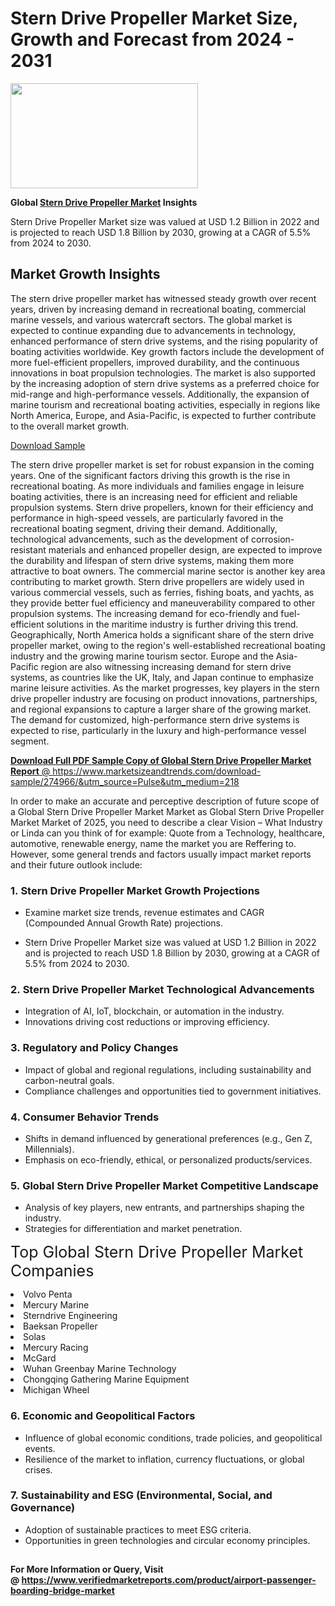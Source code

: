 <H1>Stern Drive Propeller Market Size, Growth and Forecast from 2024 - 2031</H1><img class="aligncenter size-medium wp-image-584254" src="https://thirdeyenews.in/wp-content/uploads/2024/09/Global-Market-Research-300x168.jpeg" alt="" width="300" height="168" /><p><strong>Global&nbsp;<a href="https://www.marketsizeandtrends.com/download-sample/274966/&amp;utm_source=Pulse&amp;utm_medium=218">Stern Drive Propeller Market</a> Insights</strong></p><p>Stern Drive Propeller Market size was valued at USD 1.2 Billion in 2022 and is projected to reach USD 1.8 Billion by 2030, growing at a CAGR of 5.5% from 2024 to 2030.</p><p><h2>Market Growth Insights</h2> <p>The stern drive propeller market has witnessed steady growth over recent years, driven by increasing demand in recreational boating, commercial marine vessels, and various watercraft sectors. The global market is expected to continue expanding due to advancements in technology, enhanced performance of stern drive systems, and the rising popularity of boating activities worldwide. Key growth factors include the development of more fuel-efficient propellers, improved durability, and the continuous innovations in boat propulsion technologies. The market is also supported by the increasing adoption of stern drive systems as a preferred choice for mid-range and high-performance vessels. Additionally, the expansion of marine tourism and recreational boating activities, especially in regions like North America, Europe, and Asia-Pacific, is expected to further contribute to the overall market growth.</p> <p><a href="#">Download Sample</a></p> <p>The stern drive propeller market is set for robust expansion in the coming years. One of the significant factors driving this growth is the rise in recreational boating. As more individuals and families engage in leisure boating activities, there is an increasing need for efficient and reliable propulsion systems. Stern drive propellers, known for their efficiency and performance in high-speed vessels, are particularly favored in the recreational boating segment, driving their demand. Additionally, technological advancements, such as the development of corrosion-resistant materials and enhanced propeller design, are expected to improve the durability and lifespan of stern drive systems, making them more attractive to boat owners. The commercial marine sector is another key area contributing to market growth. Stern drive propellers are widely used in various commercial vessels, such as ferries, fishing boats, and yachts, as they provide better fuel efficiency and maneuverability compared to other propulsion systems. The increasing demand for eco-friendly and fuel-efficient solutions in the maritime industry is further driving this trend. Geographically, North America holds a significant share of the stern drive propeller market, owing to the region's well-established recreational boating industry and the growing marine tourism sector. Europe and the Asia-Pacific region are also witnessing increasing demand for stern drive systems, as countries like the UK, Italy, and Japan continue to emphasize marine leisure activities. As the market progresses, key players in the stern drive propeller industry are focusing on product innovations, partnerships, and regional expansions to capture a larger share of the growing market. The demand for customized, high-performance stern drive systems is expected to rise, particularly in the luxury and high-performance vessel segment.</p> <p><a href="#"></p><p><span class=""><strong>Download Full PDF Sample Copy of Global Stern Drive Propeller Market Report</strong> @ <a href="https://www.marketsizeandtrends.com/download-sample/274966/&amp;utm_source=Pulse&amp;utm_medium=218" target="_blank">https://www.marketsizeandtrends.com/download-sample/274966/&amp;utm_source=Pulse&amp;utm_medium=218</a></span></p><p>In order to make an accurate and perceptive description of future scope of a Global&nbsp;Stern Drive Propeller Market Market as Global&nbsp;Stern Drive Propeller Market Market of 2025, you need to describe a clear Vision &ndash; What Industry or Linda can you think of for example: Quote from a Technology, healthcare, automotive, renewable energy, name the market you are Reffering to. However, some general trends and factors usually impact market reports and their future outlook include:</p><h3>1.&nbsp;<strong>Stern Drive Propeller Market Growth Projections</strong></h3><ul><li>Examine market size trends, revenue estimates and CAGR (Compounded Annual Growth Rate) projections.</li><li><p>Stern Drive Propeller Market size was valued at USD 1.2 Billion in 2022 and is projected to reach USD 1.8 Billion by 2030, growing at a CAGR of 5.5% from 2024 to 2030.</p></li></ul><h3>2.&nbsp;<strong>Stern Drive Propeller Market Technological Advancements</strong></h3><ul><li>Integration of AI, IoT, blockchain, or automation in the industry.</li><li>Innovations driving cost reductions or improving efficiency.</li></ul><h3>3.&nbsp;<strong>Regulatory and Policy Changes</strong></h3><ul><li>Impact of global and regional regulations, including sustainability and carbon-neutral goals.</li><li>Compliance challenges and opportunities tied to government initiatives.</li></ul><h3>4.&nbsp;<strong>Consumer Behavior Trends</strong></h3><ul><li>Shifts in demand influenced by generational preferences (e.g., Gen Z, Millennials).</li><li>Emphasis on eco-friendly, ethical, or personalized products/services.</li></ul><h3>5.&nbsp;<strong>Global Stern Drive Propeller Market Competitive Landscape</strong></h3><ul><li>Analysis of key players, new entrants, and partnerships shaping the industry.</li><li>Strategies for differentiation and market penetration.</li></ul><p data-pm-slice="1 1 []"><span style="color: inherit; font-family: inherit; font-size: 25px;">Top Global Stern Drive Propeller Market Companies</span></p><div class="" data-test-id=""><p><li>Volvo Penta</li><li> Mercury Marine</li><li> Sterndrive Engineering</li><li> Baeksan Propeller</li><li> Solas</li><li> Mercury Racing</li><li> McGard</li><li> Wuhan Greenbay Marine Technology</li><li> Chongqing Gathering Marine Equipment</li><li> Michigan Wheel</li></p></div><h3>6.&nbsp;<strong>Economic and Geopolitical Factors</strong></h3><ul><li>Influence of global economic conditions, trade policies, and geopolitical events.</li><li>Resilience of the market to inflation, currency fluctuations, or global crises.</li></ul><h3>7.&nbsp;<strong>Sustainability and ESG (Environmental, Social, and Governance)</strong></h3><ul><li>Adoption of sustainable practices to meet ESG criteria.</li><li>Opportunities in green technologies and circular economy principles.</li></ul><h2><strong style="font-size: 14px;">For More Information or Query, Visit @&nbsp;</strong><a style="background-color: #ffffff; font-size: 14px;" href="https://www.marketsizeandtrends.com/report/stern-drive-propeller-market/" target="_blank">https://www.verifiedmarketreports.com/product/airport-passenger-boarding-bridge-market</a></h2>
